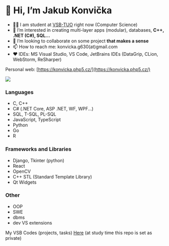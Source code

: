 # 👋 Hi, I’m Jakub Konvička
- 👨‍🎓 I am student at [VSB-TUO](https://www.vsb.cz/en) right now (Computer Science)
- 👀 I’m interested in creating multi-layer apps (modular), databases, **C++, .NET (C#), SQL...**
- 💞️ I’m looking to collaborate on some project **that makes a sense**
- 📫 How to reach me: konvicka.g630(at)gmail.com
- ❤ IDEs: MS Visual Studio, VS Code, JetBrains IDEs (DataGrip, CLion, WebStorm, ReSharper)

Personal web: [https://konvicka.php5.cz/](https://konvicka.php5.cz/)

[<img src='https://img.shields.io/badge/LinkedIn-0077B5?style=for-the-badge&logo=linkedin&logoColor=white'></img>](https://www.linkedin.com/in/jakub-konvi%C4%8Dka-46590a18a)

### Languages
- C, C++ 
- C# (.NET Core, ASP .NET, WF, WPF...)
- SQL, T-SQL, PL-SQL
- JavaScript, TypeScript
- Python
- Go 
- R

### Frameworks and Libraries
- Django, Tkinter (python)
- React
- OpenCV
- C++ STL (Standard Template Library)
- Qt Widgets

### Other
- OOP
- SWE
- dbms
- dev VS extensions


My VSB Codes (projects, tasks) [Here](https://github.com/jkonvicka/VSB-Code) (at study time this repo is set as private)
